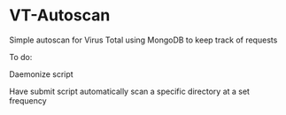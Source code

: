 # VT-Autoscan
Simple autoscan for Virus Total using MongoDB to keep track of requests

To do:

Daemonize script

Have submit script automatically scan a specific directory at a set frequency

